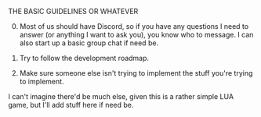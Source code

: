 THE BASIC GUIDELINES OR WHATEVER

0. Most of us should have Discord, so if you have any questions I need to answer (or anything I want to ask you), you know who to message. I can also start up a basic group chat if need be.

1. Try to follow the development roadmap.

2. Make sure someone else isn't trying to implement the stuff you're trying to implement.

I can't imagine there'd be much else, given this is a rather simple LUA game, but I'll add stuff here if need be.
